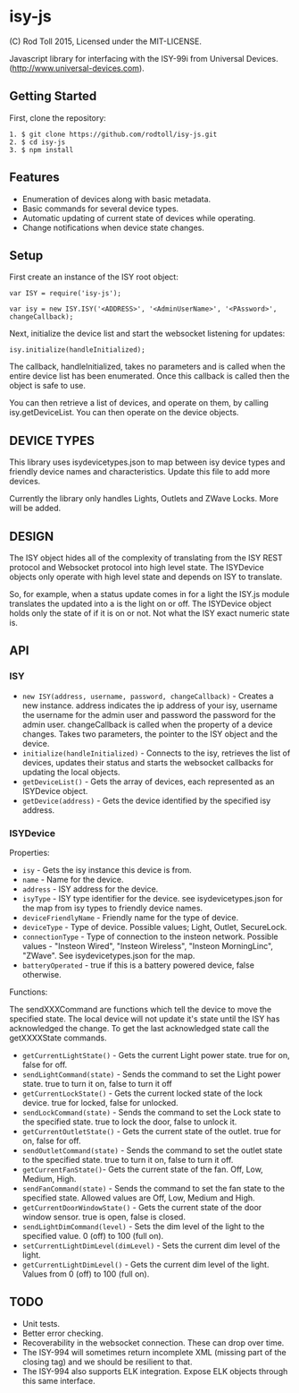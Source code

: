 isy-js
======
(C) Rod Toll 2015, Licensed under the MIT-LICENSE.

Javascript library for interfacing with the ISY-99i from Universal Devices. (http://www.universal-devices.com).

Getting Started
---------------

First, clone the repository:

```
1. $ git clone https://github.com/rodtoll/isy-js.git
2. $ cd isy-js
3. $ npm install
```

Features
--------

* Enumeration of devices along with basic metadata.
* Basic commands for several device types.
* Automatic updating of current state of devices while operating.
* Change notifications when device state changes.

Setup
-----

First create an instance of the ISY root object:

```
var ISY = require('isy-js');

var isy = new ISY.ISY('<ADDRESS>', '<AdminUserName>', '<PAssword>', changeCallback);
```

Next, initialize the device list and start the websocket listening for updates:

```
isy.initialize(handleInitialized);
```

The callback, handleInitialized, takes no parameters and is called when the entire device list has been enumerated. Once this callback is called then the object is safe to use.

You can then retrieve a list of devices, and operate on them, by calling isy.getDeviceList. You can then operate on the device objects.

DEVICE TYPES
------------

This library uses isydevicetypes.json to map between isy device types and friendly device names and characteristics. Update this file to add more devices.

Currently the library only handles Lights, Outlets and ZWave Locks. More will be added. 

DESIGN
------

The ISY object hides all of the complexity of translating from the ISY REST protocol and Websocket protocol into high level state. The ISYDevice objects only operate with high level state and depends on ISY to translate.

So, for example, when a status update comes in for a light the ISY.js module translates the updated into a is the light on or off. The ISYDevice object holds only the state of if it is on or not. Not what the ISY exact numeric state is.

API
---

### ISY

* `new ISY(address, username, password, changeCallback)` - Creates a new instance. address indicates the ip address of your isy, username the username for the admin user and password the password for the admin user. changeCallback is called when the property of a device changes. Takes two parameters, the pointer to the ISY object and the device.
* `initialize(handleInitialized)` - Connects to the isy, retrieves the list of devices, updates their status and starts the websocket callbacks for updating the local objects.
* `getDeviceList()` - Gets the array of devices, each represented as an ISYDevice object.
* `getDevice(address)` - Gets the device identified by the specified isy address.

### ISYDevice

Properties:

* `isy` - Gets the isy instance this device is from.
* `name` - Name for the device.
* `address` - ISY address for the device.
* `isyType` - ISY type identifier for the device. see isydevicetypes.json for the map from isy types to friendly device names.
* `deviceFriendlyName` - Friendly name for the type of device.
* `deviceType` - Type of device. Possible values; Light, Outlet, SecureLock.
* `connectionType` - Type of connection to the insteon network. Possible values - "Insteon Wired", "Insteon Wireless", "Insteon MorningLinc", "ZWave". See isydevicetypes.json for the map.
* `batteryOperated` - true if this is a battery powered device, false otherwise.

Functions:

The sendXXXCommand are functions which tell the device to move the specified state. The local device will not update it's state until the ISY has acknowledged the change. To get the last acknowledged state call the getXXXXState commands.

* `getCurrentLightState()` - Gets the current Light power state. true for on, false for off.
* `sendLightCommand(state)` - Sends the command to set the Light power state. true to turn it on, false to turn it off
* `getCurrentLockState()` - Gets the current locked state of the lock device. true for locked, false for unlocked.
* `sendLockCommand(state)` - Sends the command to set the Lock state to the specified state. true to lock the door, false to unlock it.
* `getCurrentOutletState()` - Gets the current state of the outlet. true for on, false for off.
* `sendOutletCommand(state)` - Sends the command to set the outlet state to the specified state. true to turn it on, false to turn it off. 
* `getCurrentFanState()`- Gets the current state of the fan. Off, Low, Medium, High.
* `sendFanCommand(state)` - Sends the command to set the fan state to the specified state. Allowed values are Off, Low, Medium and High.
* `getCurrentDoorWindowState()` - Gets the current state of the door window sensor. true is open, false is closed. 
* `sendLightDimCommand(level)` - Sets the dim level of the light to the specified value. 0 (off) to 100 (full on).
* `setCurrentLightDimLevel(dimLevel)` - Sets the current dim level of the light.  
* `getCurrentLightDimLevel()` - Gets the current dim level of the light. Values from 0 (off) to 100 (full on).

TODO
----

* Unit tests.
* Better error checking.
* Recoverability in the websocket connection. These can drop over time.
* The ISY-994 will sometimes return incomplete XML (missing part of the closing tag) and we should be resilient to that.
* The ISY-994 also supports ELK integration. Expose ELK objects through this same interface.